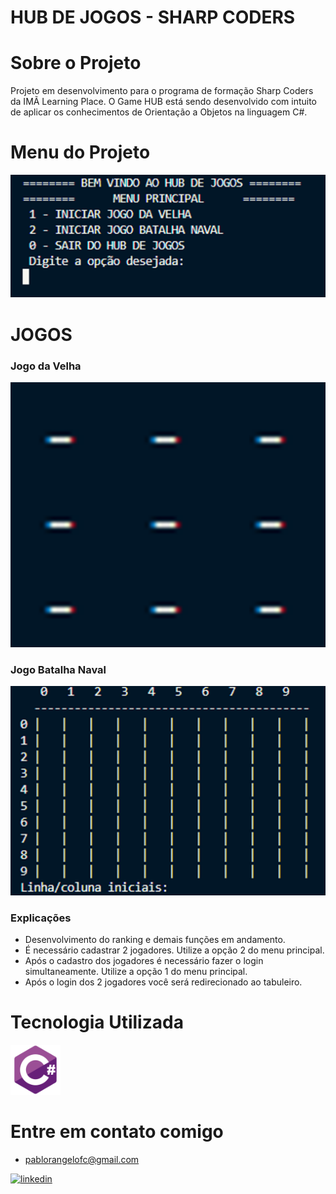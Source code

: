 # HUB DE JOGOS - SHARP CODERS

# Sobre o Projeto

Projeto em desenvolvimento para o programa de formação Sharp Coders da IMÃ Learning Place. O Game HUB está sendo desenvolvido com intuito de aplicar os conhecimentos de Orientação a Objetos na linguagem C#.

# Menu do Projeto

 <p align="center">
   <img  src="Images\menuprincipal.png">
</p>

# JOGOS

### Jogo da Velha

 <p align="center">
   <img src="Images\jogodavelha.png">
</p>

### Jogo Batalha Naval

 <p align="center">
   <img src="Images\batalhanaval.png">
</p>

### Explicações

- Desenvolvimento do ranking e demais funções em andamento.
- É necessário cadastrar 2 jogadores. Utilize a opção 2 do menu principal.
- Após o cadastro dos jogadores é necessário fazer o login simultaneamente. Utilize a opção 1 do menu principal.
- Após o login dos 2 jogadores você será redirecionado ao tabuleiro.

# Tecnologia Utilizada

 <p>
      <a href="#Tecnologias"> <img width="80px" height="80px" alt="img3" title="img3" src="images\csharp.png" /></a> 
</p>

# Entre em contato comigo

- pablorangelofc@gmail.com
<a href="https://linkedin.com/in/pablorangelofc" target="_blank">
<img src=https://img.shields.io/badge/linkedin-%231E77B5.svg?&style=for-the-badge&logo=linkedin&logoColor=white alt=linkedin style="margin-bottom: 5px;" />
</a>  